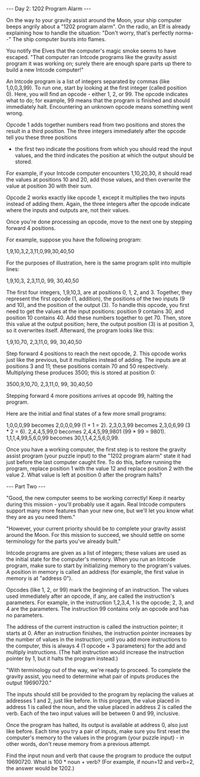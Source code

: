 --- Day 2: 1202 Program Alarm ---

On the way to your gravity assist around the Moon, your ship computer beeps angrily
about a "1202 program alarm". On the radio, an Elf is already explaining how to handle
the situation: "Don't worry, that's perfectly norma--" The ship computer bursts into
flames.

You notify the Elves that the computer's magic smoke seems to have escaped. "That
computer ran Intcode programs like the gravity assist program it was working on; surely
there are enough spare parts up there to build a new Intcode computer!"

An Intcode program is a list of integers separated by commas (like 1,0,0,3,99). To run
one, start by looking at the first integer (called position 0). Here, you will find an
opcode - either 1, 2, or 99. The opcode indicates what to do; for example, 99 means that
the program is finished and should immediately halt. Encountering an unknown opcode
means something went wrong.

Opcode 1 adds together numbers read from two positions and stores the result in a third
position. The three integers immediately after the opcode tell you these three positions
- the first two indicate the positions from which you should read the input values, and
the third indicates the position at which the output should be stored.

For example, if your Intcode computer encounters 1,10,20,30, it should read the values
at positions 10 and 20, add those values, and then overwrite the value at position 30
with their sum.

Opcode 2 works exactly like opcode 1, except it multiplies the two inputs instead of
adding them. Again, the three integers after the opcode indicate where the inputs and
outputs are, not their values.

Once you're done processing an opcode, move to the next one by stepping forward 4
positions.

For example, suppose you have the following program:

1,9,10,3,2,3,11,0,99,30,40,50

For the purposes of illustration, here is the same program split into multiple lines:

1,9,10,3,
2,3,11,0,
99,
30,40,50

The first four integers, 1,9,10,3, are at positions 0, 1, 2, and 3. Together, they
represent the first opcode (1, addition), the positions of the two inputs (9 and 10),
and the position of the output (3). To handle this opcode, you first need to get the
values at the input positions: position 9 contains 30, and position 10 contains 40. Add
these numbers together to get 70. Then, store this value at the output position; here,
the output position (3) is at position 3, so it overwrites itself. Afterward, the
program looks like this:

1,9,10,70,
2,3,11,0,
99,
30,40,50

Step forward 4 positions to reach the next opcode, 2. This opcode works just like the
previous, but it multiplies instead of adding. The inputs are at positions 3 and 11;
these positions contain 70 and 50 respectively. Multiplying these produces 3500; this
is stored at position 0:

3500,9,10,70,
2,3,11,0,
99,
30,40,50

Stepping forward 4 more positions arrives at opcode 99, halting the program.

Here are the initial and final states of a few more small programs:

1,0,0,0,99 becomes 2,0,0,0,99 (1 + 1 = 2).
2,3,0,3,99 becomes 2,3,0,6,99 (3 * 2 = 6).
2,4,4,5,99,0 becomes 2,4,4,5,99,9801 (99 * 99 = 9801).
1,1,1,4,99,5,6,0,99 becomes 30,1,1,4,2,5,6,0,99.
 
Once you have a working computer, the first step is to restore the gravity assist
program (your puzzle input) to the "1202 program alarm" state it had just before the
last computer caught fire. To do this, before running the program, replace position 1
with the value 12 and replace position 2 with the value 2. What value is left at
position 0 after the program halts?

--- Part Two ---

"Good, the new computer seems to be working correctly! Keep it nearby during this
mission - you'll probably use it again. Real Intcode computers support many more
features than your new one, but we'll let you know what they are as you need them."

"However, your current priority should be to complete your gravity assist around the
Moon. For this mission to succeed, we should settle on some terminology for the parts
you've already built."

Intcode programs are given as a list of integers; these values are used as the initial
state for the computer's memory. When you run an Intcode program, make sure to start by
initializing memory to the program's values. A position in memory is called an address
(for example, the first value in memory is at "address 0").

Opcodes (like 1, 2, or 99) mark the beginning of an instruction. The values used
immediately after an opcode, if any, are called the instruction's parameters. For
example, in the instruction 1,2,3,4, 1 is the opcode; 2, 3, and 4 are the parameters.
The instruction 99 contains only an opcode and has no parameters.

The address of the current instruction is called the instruction pointer; it starts at
0. After an instruction finishes, the instruction pointer increases by the number of
values in the instruction; until you add more instructions to the computer, this is
always 4 (1 opcode + 3 parameters) for the add and multiply instructions. (The halt
instruction would increase the instruction pointer by 1, but it halts the program
instead.)

"With terminology out of the way, we're ready to proceed. To complete the gravity
assist, you need to determine what pair of inputs produces the output 19690720."

The inputs should still be provided to the program by replacing the values at addresses
1 and 2, just like before. In this program, the value placed in address 1 is called the
noun, and the value placed in address 2 is called the verb. Each of the two input values
will be between 0 and 99, inclusive.

Once the program has halted, its output is available at address 0, also just like
before. Each time you try a pair of inputs, make sure you first reset the computer's
memory to the values in the program (your puzzle input) - in other words, don't reuse
memory from a previous attempt.

Find the input noun and verb that cause the program to produce the output 19690720.
What is 100 * noun + verb? (For example, if noun=12 and verb=2, the answer would be
1202.)
